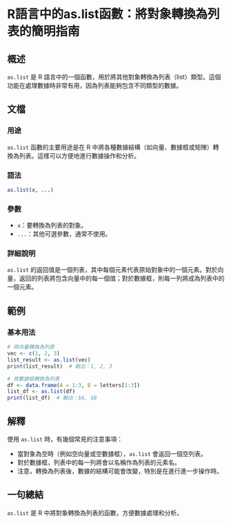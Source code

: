 <!--
Meta Description: # R語言中的as.list函數：將對象轉換為列表的簡明指南 ## 概述 `as.list` 是 R 語言中的一個函數，用於將其他對象轉換為列表（list）類型。這個功能在處理數據時非常有用，因為列表能夠包含不同類型的數據。 ## 文檔 ### 用途 `as.list` 函數的主要用途是在 R 中將...
Meta Keywords: list, 對於數據框, vec, list_result, print
-->

# R語言中的as.list函數：將對象轉換為列表的簡明指南

## 概述
`as.list` 是 R 語言中的一個函數，用於將其他對象轉換為列表（list）類型。這個功能在處理數據時非常有用，因為列表能夠包含不同類型的數據。

## 文檔
### 用途
`as.list` 函數的主要用途是在 R 中將各種數據結構（如向量、數據框或矩陣）轉換為列表。這樣可以方便地進行數據操作和分析。

### 語法
```R
as.list(x, ...)
```

### 參數
- `x`：要轉換為列表的對象。
- `...`：其他可選參數，通常不使用。

### 詳細說明
`as.list` 的返回值是一個列表，其中每個元素代表原始對象中的一個元素。對於向量，返回的列表將包含向量中的每一個值；對於數據框，則每一列將成為列表中的一個元素。

## 範例
### 基本用法
```R
# 將向量轉換為列表
vec <- c(1, 2, 3)
list_result <- as.list(vec)
print(list_result)  # 輸出：1, 2, 3

# 將數據框轉換為列表
df <- data.frame(A = 1:3, B = letters[1:3])
list_df <- as.list(df)
print(list_df)  # 輸出：$A, $B
```

## 解釋
使用 `as.list` 時，有幾個常見的注意事項：
- 當對象為空時（例如空向量或空數據框），`as.list` 會返回一個空列表。
- 對於數據框，列表中的每一列將會以名稱作為列表的元素名。
- 注意，轉換為列表後，數據的結構可能會改變，特別是在進行進一步操作時。

## 一句總結
`as.list` 是 R 中將對象轉換為列表的函數，方便數據處理和分析。